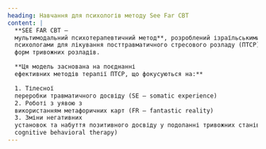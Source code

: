 ```yaml
---
heading: Навчання для психологів методу See Far CBT
content: |
  **SEE FAR CBT –
  мультимодальний психотерапевтичний метод**, розроблений ізраїльськими
  психологами для лікування посттравматичного стресового розладу (ПТСР) та всіх
  форм тривожних розладів.

  **Ця модель заснована на поєднанні
  ефективних методів терапії ПТСР, що фокусуються на:**

  1. Тілесної
  переробки травматичного досвіду (SE – somatic experience) 
  2. Роботі з уявою з
  використанням метафоричних карт (FR – fantastic reality) 
  3. Зміни негативних
  установок та набуття позитивного досвіду у подоланні тривожних станів (CBT –
  cognitive behavioral therapy)
---
```

